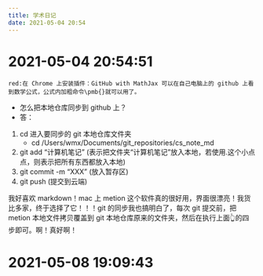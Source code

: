 ```yaml
---
title: 学术日记
date: 2021-05-04 20:54
---
```


# 2021-05-04 20:54:51
`red:在 Chrome 上安装插件：GitHub with MathJax 可以在自己电脑上的 github 上看到数学公式，公式内加粗命令\pmb{}就可以用了。`
- 怎么把本地仓库同步到 github 上？
- 答：
1. cd 进入要同步的 git 本地仓库文件夹
    - cd /Users/wmx/Documents/git_repositories/cs_note_md
2. git add “计算机笔记” (表示把文件夹“计算机笔记”放入本地，若使用.这个小点点，则表示把所有东西都放入本地)
3. git commit  -m “XXX” (放入暂存区)
4. git push (提交到云端)

我好喜欢 markdown！mac 上 metion 这个软件真的很好用，界面很漂亮！我货比多家，终于选择了它！！！git 的同步我也搞明白了，每次 git 提交前，把 metion 本地文件拷贝覆盖到 git 本地仓库原来的文件夹，然后在执行上面👆的四步即可。啊！真好啊！

# 2021-05-08 19:09:43